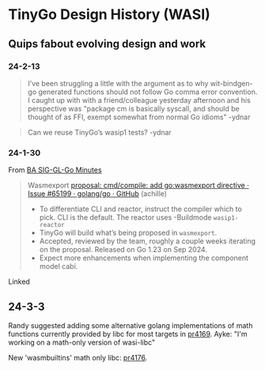# TinyGo Design History (WASI)

## Quips fabout evolving design and work

### 24-2-13

> I’ve been struggling a little with the argument as to why wit-bindgen-go generated functions
> should not follow Go comma error convention. I caught up with with a friend/colleague yesterday
> afternoon and his perspective was "package cm is basically syscall, and should be thought of as
> FFI, exempt somewhat from normal Go idioms" -ydnar

> Can we reuse TinyGo’s wasip1 tests? -ydnar

### 24-1-30

From [BA SIG-GL-Go Minutes](https://docs.google.com/document/d/1QPnHQSaLX8gPDzcWcDYBqrPaL-UeGyKp1NLyvi2iWWg/edit?pli=1)

> Wasmexport [proposal: cmd/compile: add go:wasmexport directive · Issue #65199 · golang/go · GitHub](https://github.com/golang/go/issues/65199) (achille)
>
> - To differentiate CLI and reactor, instruct the compiler which to pick. CLI is the default. The reactor uses -Buildmode `wasip1-reactor`
> - TinyGo will build what’s being proposed in `wasmexport`.
> - Accepted, reviewed by the team, roughly a couple weeks iterating on the proposal. Released on Go 1.23 on Sep 2024.
> - Expect more enhancements when implementing the component model cabi.

Linked

## 24-3-3

Randy suggested adding some alternative golang implementations of math functions currently provided by libc for most
targets in [pr4169](https://github.com/tinygo-org/tinygo/pull/4169).  Ayke: "I'm working on a math-only version of wasi-libc"

New 'wasmbuiltins' math only libc:  [pr4176](https://github.com/tinygo-org/tinygo/pull/4176/files).
